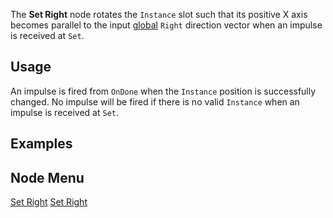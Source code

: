 <languages></languages> <translate>

The **Set Right** node rotates the `Instance` slot such that its
positive X axis becomes parallel to the input
[global](Coordinate_spaces#Global_vs._Local "wikilink") `Right`
direction vector when an impulse is received at `Set`.

## Usage

An impulse is fired from `OnDone` when the `Instance` position is
successfully changed. No impulse will be fired if there is no valid
`Instance` when an impulse is received at `Set`.

## Examples

## Node Menu

</translate>

[Set Right](Category:Protoflux{{#translation:}} "wikilink") [Set
Right](Category:Protoflux:Transform{{#translation:}} "wikilink")